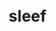 ---
title: "sleef"
layout: cache
categories: [package, v0.21.0]
meta: {"versions": ["3.5.1_2020-12-22"], "compilers": ["gcc@=11.3.0", "gcc@=11.4.0", "gcc@=12.2.0"], "oss": ["ubuntu20.04", "ubuntu22.04", "ventura"], "platforms": ["darwin", "linux"], "targets": ["aarch64", "x86_64_v3"], "stacks": ["e4s", "ml-darwin-aarch64-mps", "ml-linux-x86_64-cpu", "ml-linux-x86_64-cuda", "ml-linux-x86_64-rocm", "root"], "num_specs": 3, "num_specs_by_stack": {"root": 3, "ml-darwin-aarch64-mps": 1, "e4s": 1, "ml-linux-x86_64-cuda": 1, "ml-linux-x86_64-rocm": 1, "ml-linux-x86_64-cpu": 1}}
spec_details: [{"hash": "cmvkkps6ni62mprqh42wg3mabjqwtpe6", "compiler": "gcc@=12.2.0", "versions": ["3.5.1_2020-12-22"], "os": "ventura", "platform": "darwin", "target": "aarch64", "variants": ["build_system=cmake", "build_type=Release", "generator=ninja", "~ipo"], "stacks": ["root", "ml-darwin-aarch64-mps"], "size": "-", "tarball": "https://binaries.spack.io/v0.21.0/build_cache/darwin-ventura-aarch64/gcc-12.2.0/sleef-3.5.1_2020-12-22/darwin-ventura-aarch64-gcc-12.2.0-sleef-3.5.1_2020-12-22-cmvkkps6ni62mprqh42wg3mabjqwtpe6.spack"}, {"hash": "pbs7oqi6xtxf3wwqjkw44hkcm65zzoor", "compiler": "gcc@=11.4.0", "versions": ["3.5.1_2020-12-22"], "os": "ubuntu20.04", "platform": "linux", "target": "x86_64_v3", "variants": ["build_system=cmake", "build_type=Release", "generator=ninja", "~ipo"], "stacks": ["e4s", "root"], "size": "-", "tarball": "https://binaries.spack.io/v0.21.0/build_cache/linux-ubuntu20.04-x86_64_v3/gcc-11.4.0/sleef-3.5.1_2020-12-22/linux-ubuntu20.04-x86_64_v3-gcc-11.4.0-sleef-3.5.1_2020-12-22-pbs7oqi6xtxf3wwqjkw44hkcm65zzoor.spack"}, {"hash": "fomp63jfa2fv4b4l2chffgx5mgwsibrm", "compiler": "gcc@=11.3.0", "versions": ["3.5.1_2020-12-22"], "os": "ubuntu22.04", "platform": "linux", "target": "x86_64_v3", "variants": ["build_system=cmake", "build_type=Release", "generator=ninja", "~ipo"], "stacks": ["ml-linux-x86_64-cuda", "ml-linux-x86_64-rocm", "root", "ml-linux-x86_64-cpu"], "size": "-", "tarball": "https://binaries.spack.io/v0.21.0/build_cache/linux-ubuntu22.04-x86_64_v3/gcc-11.3.0/sleef-3.5.1_2020-12-22/linux-ubuntu22.04-x86_64_v3-gcc-11.3.0-sleef-3.5.1_2020-12-22-fomp63jfa2fv4b4l2chffgx5mgwsibrm.spack"}]
---